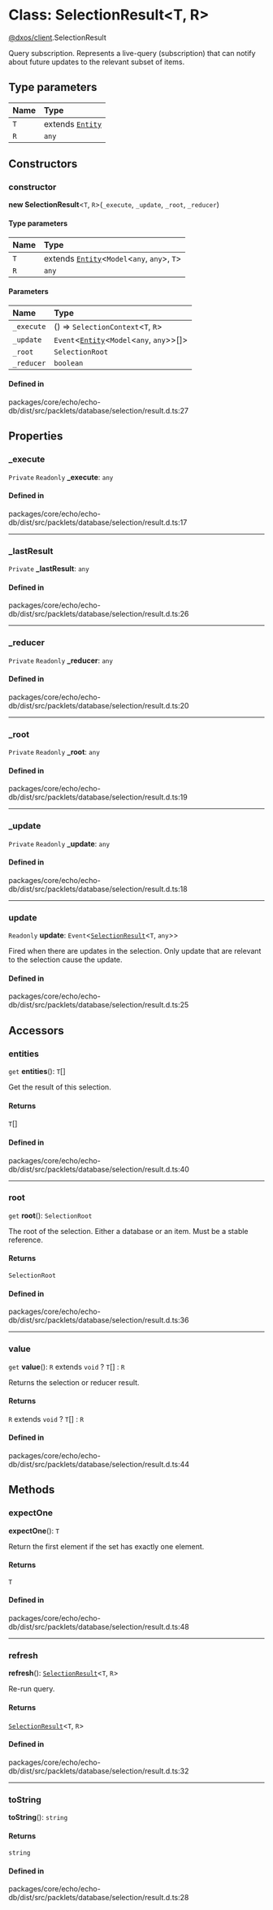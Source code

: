 # Class: SelectionResult<T, R\>

[@dxos/client](../modules/dxos_client.md).SelectionResult

Query subscription.
Represents a live-query (subscription) that can notify about future updates to the relevant subset of items.

## Type parameters

| Name | Type |
| :------ | :------ |
| `T` | extends [`Entity`](dxos_client.Entity.md) |
| `R` | `any` |

## Constructors

### constructor

**new SelectionResult**<`T`, `R`\>(`_execute`, `_update`, `_root`, `_reducer`)

#### Type parameters

| Name | Type |
| :------ | :------ |
| `T` | extends [`Entity`](dxos_client.Entity.md)<`Model`<`any`, `any`\>, `T`\> |
| `R` | `any` |

#### Parameters

| Name | Type |
| :------ | :------ |
| `_execute` | () => `SelectionContext`<`T`, `R`\> |
| `_update` | `Event`<[`Entity`](dxos_client.Entity.md)<`Model`<`any`, `any`\>\>[]\> |
| `_root` | `SelectionRoot` |
| `_reducer` | `boolean` |

#### Defined in

packages/core/echo/echo-db/dist/src/packlets/database/selection/result.d.ts:27

## Properties

### \_execute

 `Private` `Readonly` **\_execute**: `any`

#### Defined in

packages/core/echo/echo-db/dist/src/packlets/database/selection/result.d.ts:17

___

### \_lastResult

 `Private` **\_lastResult**: `any`

#### Defined in

packages/core/echo/echo-db/dist/src/packlets/database/selection/result.d.ts:26

___

### \_reducer

 `Private` `Readonly` **\_reducer**: `any`

#### Defined in

packages/core/echo/echo-db/dist/src/packlets/database/selection/result.d.ts:20

___

### \_root

 `Private` `Readonly` **\_root**: `any`

#### Defined in

packages/core/echo/echo-db/dist/src/packlets/database/selection/result.d.ts:19

___

### \_update

 `Private` `Readonly` **\_update**: `any`

#### Defined in

packages/core/echo/echo-db/dist/src/packlets/database/selection/result.d.ts:18

___

### update

 `Readonly` **update**: `Event`<[`SelectionResult`](dxos_client.SelectionResult.md)<`T`, `any`\>\>

Fired when there are updates in the selection.
Only update that are relevant to the selection cause the update.

#### Defined in

packages/core/echo/echo-db/dist/src/packlets/database/selection/result.d.ts:25

## Accessors

### entities

`get` **entities**(): `T`[]

Get the result of this selection.

#### Returns

`T`[]

#### Defined in

packages/core/echo/echo-db/dist/src/packlets/database/selection/result.d.ts:40

___

### root

`get` **root**(): `SelectionRoot`

The root of the selection. Either a database or an item. Must be a stable reference.

#### Returns

`SelectionRoot`

#### Defined in

packages/core/echo/echo-db/dist/src/packlets/database/selection/result.d.ts:36

___

### value

`get` **value**(): `R` extends `void` ? `T`[] : `R`

Returns the selection or reducer result.

#### Returns

`R` extends `void` ? `T`[] : `R`

#### Defined in

packages/core/echo/echo-db/dist/src/packlets/database/selection/result.d.ts:44

## Methods

### expectOne

**expectOne**(): `T`

Return the first element if the set has exactly one element.

#### Returns

`T`

#### Defined in

packages/core/echo/echo-db/dist/src/packlets/database/selection/result.d.ts:48

___

### refresh

**refresh**(): [`SelectionResult`](dxos_client.SelectionResult.md)<`T`, `R`\>

Re-run query.

#### Returns

[`SelectionResult`](dxos_client.SelectionResult.md)<`T`, `R`\>

#### Defined in

packages/core/echo/echo-db/dist/src/packlets/database/selection/result.d.ts:32

___

### toString

**toString**(): `string`

#### Returns

`string`

#### Defined in

packages/core/echo/echo-db/dist/src/packlets/database/selection/result.d.ts:28
